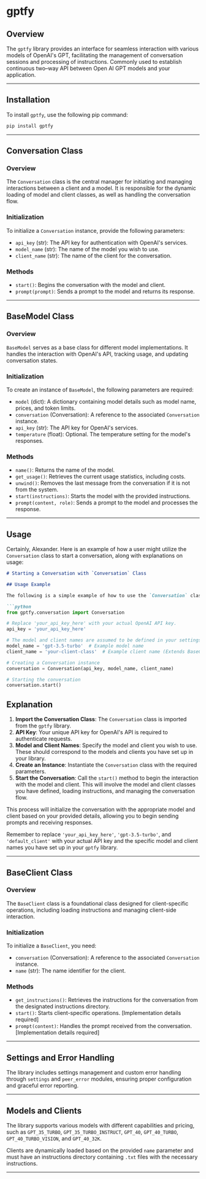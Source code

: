# gptfy

## Overview
The `gptfy` library provides an interface for seamless interaction with various models of OpenAI's GPT, facilitating the management of conversation sessions and processing of instructions. Commonly used to establish continuous two–way API between Open AI GPT models and your application.

---

## Installation
To install `gptfy`, use the following pip command:

```sh
pip install gptfy
```

---

## Conversation Class

### Overview
The `Conversation` class is the central manager for initiating and managing interactions between a client and a model. It is responsible for the dynamic loading of model and client classes, as well as handling the conversation flow.

### Initialization
To initialize a `Conversation` instance, provide the following parameters:

- `api_key` (str): The API key for authentication with OpenAI's services.
- `model_name` (str): The name of the model you wish to use.
- `client_name` (str): The name of the client for the conversation.

### Methods
- `start()`: Begins the conversation with the model and client.
- `prompt(prompt)`: Sends a prompt to the model and returns its response.

---

## BaseModel Class

### Overview
`BaseModel` serves as a base class for different model implementations. It handles the interaction with OpenAI's API, tracking usage, and updating conversation states.

### Initialization
To create an instance of `BaseModel`, the following parameters are required:

- `model` (dict): A dictionary containing model details such as model name, prices, and token limits.
- `conversation` (Conversation): A reference to the associated `Conversation` instance.
- `api_key` (str): The API key for OpenAI's services.
- `temperature` (float): Optional. The temperature setting for the model's responses.

### Methods
- `name()`: Returns the name of the model.
- `get_usage()`: Retrieves the current usage statistics, including costs.
- `unwind()`: Removes the last message from the conversation if it is not from the system.
- `start(instructions)`: Starts the model with the provided instructions.
- `prompt(content, role)`: Sends a prompt to the model and processes the response.

---

## Usage

Certainly, Alexander. Here is an example of how a user might utilize the `Conversation` class to start a conversation, along with explanations on usage:

```markdown
# Starting a Conversation with `Conversation` Class

## Usage Example

The following is a simple example of how to use the `Conversation` class from the `gptfy` library to start a conversation session with a model and a client:

```python
from gptfy.conversation import Conversation

# Replace 'your_api_key_here' with your actual OpenAI API key.
api_key = 'your_api_key_here'

# The model and client names are assumed to be defined in your settings or passed as strings.
model_name = 'gpt-3.5-turbo'  # Example model name
client_name = 'your-client-class'  # Example client name (Extends BaseClient)

# Creating a Conversation instance
conversation = Conversation(api_key, model_name, client_name)

# Starting the conversation
conversation.start()
```

## Explanation

1. **Import the Conversation Class**: The `Conversation` class is imported from the `gptfy` library.
2. **API Key**: Your unique API key for OpenAI's API is required to authenticate requests.
3. **Model and Client Names**: Specify the model and client you wish to use. These should correspond to the models and clients you have set up in your library.
4. **Create an Instance**: Instantiate the `Conversation` class with the required parameters.
5. **Start the Conversation**: Call the `start()` method to begin the interaction with the model and client. This will involve the model and client classes you have defined, loading instructions, and managing the conversation flow.

This process will initialize the conversation with the appropriate model and client based on your provided details, allowing you to begin sending prompts and receiving responses.

Remember to replace `'your_api_key_here'`, `'gpt-3.5-turbo'`, and `'default_client'` with your actual API key and the specific model and client names you have set up in your `gptfy` library.

---

## BaseClient Class

### Overview
The `BaseClient` class is a foundational class designed for client-specific operations, including loading instructions and managing client-side interaction.

### Initialization
To initialize a `BaseClient`, you need:

- `conversation` (Conversation): A reference to the associated `Conversation` instance.
- `name` (str): The name identifier for the client.

### Methods
- `get_instructions()`: Retrieves the instructions for the conversation from the designated instructions directory.
- `start()`: Starts client-specific operations. [Implementation details required]
- `prompt(content)`: Handles the prompt received from the conversation. [Implementation details required]

---

## Settings and Error Handling

The library includes settings management and custom error handling through `settings` and `peer_error` modules, ensuring proper configuration and graceful error reporting.

---

## Models and Clients

The library supports various models with different capabilities and pricing, such as `GPT_35_TURBO`, `GPT_35_TURBO_INSTRUCT`, `GPT_40`, `GPT_40_TURBO`, `GPT_40_TURBO_VISION`, and `GPT_40_32K`.

Clients are dynamically loaded based on the provided `name` parameter and must have an instructions directory containing `.txt` files with the necessary instructions.

---

